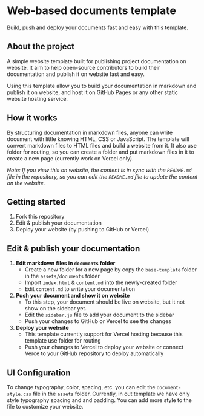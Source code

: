 # Web-based documents template

Build, push and deploy your documents fast and easy with this template.

## About the project

A simple website template built for publishing project documentation on website. It aim to help open-source contributors to build their documentation and publish it on website fast and easy.

Using this template allow you to build your documentation in markdown and publish it on website, and host it on GitHub Pages or any other static website hosting service.

## How it works

By structuring documentation in markdown files, anyone can write document with little knowing HTML, CSS or JavaScript. The template will convert markdown files to HTML files and build a website from it. It also use folder for routing, so you can create a folder and put markdown files in it to create a new page (currently work on Vercel only).

*Note: If you view this on website, the content is in sync with the `README.md` file in the repository, so you can edit the `README.md` file to update the content on the website.*

## Getting started

1. Fork this repository
2. Edit & publish your documentation
3. Deploy your website (by pushing to GitHub or Vercel)

## Edit & publish your documentation

1. **Edit markdown files in `documents` folder**
    - Create a new folder for a new page by copy the `base-template` folder in the `assets/documents` folder
    - Import `index.html` & `content.md` into the newly-created folder
    - Edit `content.md` to write your documentation
2. **Push your document and show it on website**
    - To this step, your document should be live on website, but it not show on the sidebar yet.
    - Edit the `sidebar.js` file to add your document to the sidebar
    - Push your changes to GitHub or Vercel to see the changes
3. **Deploy your website**
    - This template currently support for Vercel hosting because this template use folder for routing
    - Push your changes to Vercel to deploy your website or connect Verce to your GitHub repository to deploy automatically

## UI Configuration

To change typography, color, spacing, etc. you can edit the `document-style.css` file in the `assets` folder. Currently, in out template we have only style typography spacing and and padding. You can add more style to the file to customize your website.